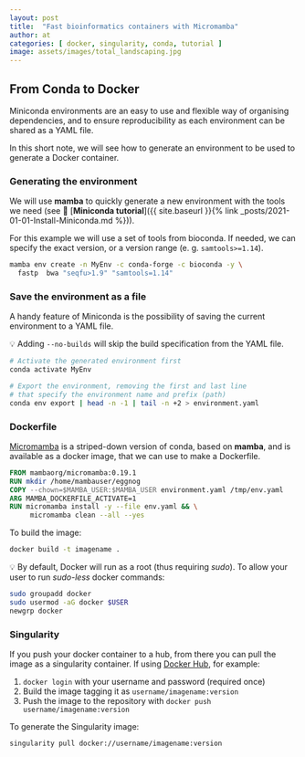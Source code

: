```yaml
---
layout: post
title:  "Fast bioinformatics containers with Micromamba"
author: at
categories: [ docker, singularity, conda, tutorial ]
image: assets/images/total_landscaping.jpg
---
```


## From Conda to Docker

Miniconda environments are an easy to use and flexible way of organising dependencies,
and to ensure reproducibility as each environment can be shared as a YAML file.

In this short note, we will see how to generate an environment to be used to generate
a Docker container.

### Generating the environment

We will use **mamba** to quickly generate a new environment with the tools we need 
(see :book: [**Miniconda tutorial**]({{ site.baseurl }}{% link _posts/2021-01-01-Install-Miniconda.md %})).

For this example we will use a set of tools from bioconda. If needed, we can specify the exact version,
or a version range (e. g. `samtools>=1.14`).

```bash
mamba env create -n MyEnv -c conda-forge -c bioconda -y \
  fastp  bwa "seqfu>1.9" "samtools=1.14"
```

### Save the environment as a file

A handy feature of Miniconda is the possibility of saving the current environment
to a YAML file. 

:bulb: Adding `--no-builds` will skip the build specification from the YAML file.

```bash
# Activate the generated environment first
conda activate MyEnv

# Export the environment, removing the first and last line
# that specify the environment name and prefix (path)
conda env export | head -n -1 | tail -n +2 > environment.yaml
```

### Dockerfile

[Micromamba](https://mamba.readthedocs.io/en/latest/user_guide/micromamba.html) is a striped-down
version of conda, based on **mamba**, and is available as a docker image, that we can use 
to make a Dockerfile.

```dockerfile
FROM mambaorg/micromamba:0.19.1
RUN mkdir /home/mambauser/eggnog
COPY --chown=$MAMBA_USER:$MAMBA_USER environment.yaml /tmp/env.yaml
ARG MAMBA_DOCKERFILE_ACTIVATE=1
RUN micromamba install -y --file env.yaml && \
     micromamba clean --all --yes
```

To build the image:

```bash
docker build -t imagename .
```

:bulb: By default, Docker will run as a root (thus requiring _sudo_). To allow your
user to run _sudo-less_ docker commands:

```bash
sudo groupadd docker
sudo usermod -aG docker $USER
newgrp docker
```

### Singularity

If you push your docker container to a hub, from there you can pull the image
as a singularity container. If using [Docker Hub](https://hub.docker.com/), for example:

1. `docker login` with your username and password (required once)
2. Build the image tagging it as `username/imagename:version`
3. Push the image to the repository with `docker push username/imagename:version`

To generate the Singularity image:

```bash
singularity pull docker://username/imagename:version
```